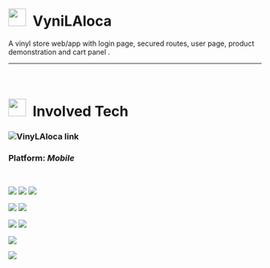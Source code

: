 # <img src="https://cdn-icons-png.flaticon.com/128/483/483064.png" width="35">&nbsp; VyniLAloca

A vinyl store web/app with login page, secured routes, user page, product demonstration and cart panel .

___

<br/>

# <img src="https://cdn-icons-png.flaticon.com/128/4489/4489661.png" width="35">&nbsp; Involved Tech

### ![VinyLAloca link](https://vinylaloca.netlify.app/)

### <b>Platform:</b> <i>Mobile</i>
<br/>

![](https://img.shields.io/badge/Tools-WinTerminal-informational?style=flat&logo=windowsterminal&color=4D4D4D)
![](https://img.shields.io/badge/Tools-Ubuntu-informational?style=flat&logo=ubuntu&color=E95420)
![](https://img.shields.io/badge/Tools-VSCode-informational?style=flat&logo=visualstudiocode&color=007ACC)


![](https://img.shields.io/badge/Framework-React-informational?style=flat&logo=react&color=61DAFB)
![](https://img.shields.io/badge/Framework-ReactRouter-informational?style=flat&logo=reactrouter&color=CA4245)


![](https://img.shields.io/badge/Tool-Node.js-informational?style=flat&logo=node.js&color=339933)
![](https://img.shields.io/badge/Tool-NPM-informational?style=flat&logo=npm&color=CB3837)

![](https://img.shields.io/badge/Style-Tailwind-informational?style=flat&logo=tailwindcss&color=06B6D4)

![](https://img.shields.io/badge/Deploy-Netlify-informational?style=flat&logo=netlify&color=00C7B7)
